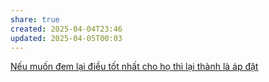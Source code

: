 ```yaml
---
share: true
created: 2025-04-04T23:46
updated: 2025-04-05T00:03
---
```

[Nếu muốn đem lại điều tốt nhất cho họ thì lại thành là áp đặt](N%E1%BA%BFu%20mu%E1%BB%91n%20%C4%91em%20l%E1%BA%A1i%20%C4%91i%E1%BB%81u%20t%E1%BB%91t%20nh%E1%BA%A5t%20cho%20h%E1%BB%8D%20th%C3%AC%20l%E1%BA%A1i%20th%C3%A0nh%20l%C3%A0%20%C3%A1p%20%C4%91%E1%BA%B7t.md)